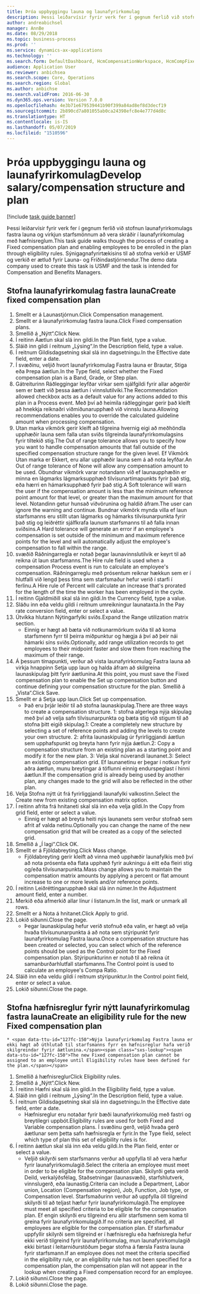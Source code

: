 ```yaml
---
title: Þróa uppbyggingu launa og launafyrirkomulag
description: Þessi leiðarvísir fyrir verk fer í gegnum ferlið við stofnun launafyrirkomulags fastra launa og virkjun starfsmönnum að vera skráðir í launafyrirkomulag með hæfnisreglum.
author: andreabichsel
manager: AnnBe
ms.date: 08/29/2018
ms.topic: business-process
ms.prod: ''
ms.service: dynamics-ax-applications
ms.technology: ''
ms.search.form: DefaultDashboard, HcmCompensationWorkspace, HcmCompFixedPlansPart, HRMCompFixedPlanTable, HRMCompCreateGridDialog, HRCCompGridView, HRMCompEligibility,  HRCCompGrid
audience: Application User
ms.reviewer: anbichsea
ms.search.scope: Core, Operations
ms.search.region: Global
ms.author: anbichse
ms.search.validFrom: 2016-06-30
ms.dyn365.ops.version: Version 7.0.0
ms.openlocfilehash: 4e3b71e679539441b90f399a84ad8ef8d3decf19
ms.sourcegitcommit: 2b890cd7a801055ab0ca24398efc8e4e777d4d8c
ms.translationtype: HT
ms.contentlocale: is-IS
ms.lasthandoff: 05/07/2019
ms.locfileid: "1510596"
---
```

# <a name="develop-salarycompensation-structure-and-plan"></a><span data-ttu-id="127fc-103">Þróa uppbyggingu launa og launafyrirkomulag</span><span class="sxs-lookup"><span data-stu-id="127fc-103">Develop salary/compensation structure and plan</span></span>

[!include [task guide banner](../../includes/task-guide-banner.md)]

<span data-ttu-id="127fc-104">Þessi leiðarvísir fyrir verk fer í gegnum ferlið við stofnun launafyrirkomulags fastra launa og virkjun starfsmönnum að vera skráðir í launafyrirkomulag með hæfnisreglum.</span><span class="sxs-lookup"><span data-stu-id="127fc-104">This task guide walks though the process of creating a Fixed compensation plan and enabling employees to be enrolled in the plan through eligibility rules.</span></span> <span data-ttu-id="127fc-105">Sýnigagnafyrirtækisins til að stofna verkið er USMF og verkið er ætluð fyrir Launa- og Fríðindastjórnendur.</span><span class="sxs-lookup"><span data-stu-id="127fc-105">The demo data company used to create this task is USMF and the task is intended for Compensation and Benefits Managers.</span></span>


## <a name="create-fixed-compensation-plan"></a><span data-ttu-id="127fc-106">Stofna launafyrirkomulag fastra launa</span><span class="sxs-lookup"><span data-stu-id="127fc-106">Create fixed compensation plan</span></span>
1. <span data-ttu-id="127fc-107">Smellt er á Launastjórnun.</span><span class="sxs-lookup"><span data-stu-id="127fc-107">Click Compensation management.</span></span>
2. <span data-ttu-id="127fc-108">Smellt er á launafyrirkomulag fastra launa.</span><span class="sxs-lookup"><span data-stu-id="127fc-108">Click Fixed compensation plans.</span></span>
3. <span data-ttu-id="127fc-109">Smellið á „Nýtt“.</span><span class="sxs-lookup"><span data-stu-id="127fc-109">Click New.</span></span>
4. <span data-ttu-id="127fc-110">Í reitinn Áætlun skal slá inn gildi.</span><span class="sxs-lookup"><span data-stu-id="127fc-110">In the Plan field, type a value.</span></span>
5. <span data-ttu-id="127fc-111">Sláið inn gildi í reitnum „Lýsing“.</span><span class="sxs-lookup"><span data-stu-id="127fc-111">In the Description field, type a value.</span></span>
6. <span data-ttu-id="127fc-112">Í reitnum Gildisdagsetning skal slá inn dagsetningu.</span><span class="sxs-lookup"><span data-stu-id="127fc-112">In the Effective date field, enter a date.</span></span>
7. <span data-ttu-id="127fc-113">Í svæðinu, veljið hvort launafyrirkomulag Fastra launa er Brautar, Stiga eða Þrepa áætlun.</span><span class="sxs-lookup"><span data-stu-id="127fc-113">In the Type field, select whether the Fixed compensation plan is a Band, Grade, or Step plan.</span></span>
8. <span data-ttu-id="127fc-114">Gátreiturinn Ráðleggingar leyfðar virkar sem sjálfgildi fyrir allar aðgerðir sem er bætt við þessa áætlun í vinnslutilviki.</span><span class="sxs-lookup"><span data-stu-id="127fc-114">The Recommendation allowed checkbox acts as a default value for any actions added to this plan in a Process event.</span></span>  <span data-ttu-id="127fc-115">Með því að heimila ráðleggingar gerir það kleift að hnekkja reiknaðri viðmiðunarupphæð við vinnslu launa.</span><span class="sxs-lookup"><span data-stu-id="127fc-115">Allowing recommendations enables you to override the calculated guideline amount when processing compensation.</span></span>
9. <span data-ttu-id="127fc-116">Utan marka vikmörk gerir kleift að tilgreina hvernig eigi að meðhöndla upphæðir launa sem falla utan sviðs tilgreinda launafyrirkomulagsins fyrir tiltekið stig.</span><span class="sxs-lookup"><span data-stu-id="127fc-116">The Out of range tolerance allows you to specify how you want to handle compensation amounts that fall outside of the specified compensation structure range for the given level.</span></span>  <span data-ttu-id="127fc-117">Ef Vikmörk Utan marka er Ekkert, eru allar upphæðir launa sem á að nota leyfðar.</span><span class="sxs-lookup"><span data-stu-id="127fc-117">An Out of range tolerance of None will allow any compensation amount to be used.</span></span>  <span data-ttu-id="127fc-118">Óbundnar vikmörk varar notandann við ef launaupphæðin er minna en lágmarks lágmarksupphæð tilvísunartímapunkts fyrir það stig, eða hærri en hámarksupphæð fyrir það stig.</span><span class="sxs-lookup"><span data-stu-id="127fc-118">A Soft tolerance will warn the user if the compensation amount is less than the minimum reference point amount for that level, or greater than the maximum amount for that level.</span></span> <span data-ttu-id="127fc-119">Notandinn getur hunsað viðvörunina og haldið áfram.</span><span class="sxs-lookup"><span data-stu-id="127fc-119">The user can ignore the warning and continue.</span></span>  <span data-ttu-id="127fc-120">Bundnar vikmörk mynda villa ef laun starfsmanns eru stillt utan lágmarks og hámarks tilvísunarpunkta fyrir það stig og leiðréttir sjálfkrafa launum starfsmanns til að falla innan sviðsins.</span><span class="sxs-lookup"><span data-stu-id="127fc-120">A Hard tolerance will generate an error if an employee's compensation is set outside of the minimum and maximum reference points for the level and will automatically adjust the employee's compensation to fall within the range.</span></span>
10. <span data-ttu-id="127fc-121">svæðið Ráðningarregla er notað þegar launavinnslutilvik er keyrt til að reikna út laun starfsmanns.</span><span class="sxs-lookup"><span data-stu-id="127fc-121">The Hire rule field is used when a compensation Process event is run to calculate an employee's compensation.</span></span>  <span data-ttu-id="127fc-122">Ráðningarreglu með prósentum reiknar hækkun sem er í hlutfalli við lengd þess tíma sem starfsmaður hefur verið í starfi í ferlinu.</span><span class="sxs-lookup"><span data-stu-id="127fc-122">A Hire rule of Percent will calculate an increase that's prorated for the length of the time the worker has been employed in the cycle.</span></span>
11. <span data-ttu-id="127fc-123">Í reitinn Gjaldmiðill skal slá inn gildi.</span><span class="sxs-lookup"><span data-stu-id="127fc-123">In the Currency field, type a value.</span></span>
12. <span data-ttu-id="127fc-124">Sláðu inn eða veldu gildi í reitnum umreikningur launataxta.</span><span class="sxs-lookup"><span data-stu-id="127fc-124">In the Pay rate conversion field, enter or select a value.</span></span>
13. <span data-ttu-id="127fc-125">Útvíkka hlutann Nýtingarfylki sviðs.</span><span class="sxs-lookup"><span data-stu-id="127fc-125">Expand the Range utilization matrix section.</span></span>
    * <span data-ttu-id="127fc-126">Einnig er hægt að bæta við notkunarmörkum sviða til að koma starfsmenn fyrr til þeirra miðpunktur og hægja á því að þeir nái hámarki síns sviðs.</span><span class="sxs-lookup"><span data-stu-id="127fc-126">Optionally, add range utilization records to get employees to their midpoint faster and slow them from reaching the maximum of their range.</span></span>  
14. <span data-ttu-id="127fc-127">Á þessum tímapunkti, verður að vista launafyrirkomulag Fastra launa að virkja hnappinn Setja upp laun og halda áfram að skilgreina launaskipulag þitt fyrir áætlunina.</span><span class="sxs-lookup"><span data-stu-id="127fc-127">At this point, you must save the Fixed compensation plan to enable the Set up compensation button and continue defining your compensation structure for the plan.</span></span>  <span data-ttu-id="127fc-128">Smellið á „Vista“.</span><span class="sxs-lookup"><span data-stu-id="127fc-128">Click Save.</span></span>
15. <span data-ttu-id="127fc-129">Smellt er á Setja upp laun.</span><span class="sxs-lookup"><span data-stu-id="127fc-129">Click Set up compensation.</span></span>
    * <span data-ttu-id="127fc-130">Það eru þrjár leiðir til að stofna launaskipulag.</span><span class="sxs-lookup"><span data-stu-id="127fc-130">There are three ways to create a compensation structure.</span></span> <span data-ttu-id="127fc-131">1: stofna algerlega nýja skipulag með því að velja safn tilvísunarpunkta og bæta stig við stigum til að stofna þitt eigið skipulag.</span><span class="sxs-lookup"><span data-stu-id="127fc-131">1: Create a completely new structure by selecting a set of reference points and adding the levels to create your own structure.</span></span> <span data-ttu-id="127fc-132">2: afrita launaskipulag úr fyrirliggjandi áætlun sem upphafspunkt og breyta hann fyrir nýja áætlun.</span><span class="sxs-lookup"><span data-stu-id="127fc-132">2: Copy a compensation structure from an existing plan as a starting point and modify it for the new plan.</span></span> <span data-ttu-id="127fc-133">3: Velja skal núverandi launanet.</span><span class="sxs-lookup"><span data-stu-id="127fc-133">3: Select an existing compensation grid.</span></span> <span data-ttu-id="127fc-134">Ef launanetinu er þegar í notkun fyrir aðra áætlun, munu breytingar á töflunni einnig endurspeglast í hinni áætlun.</span><span class="sxs-lookup"><span data-stu-id="127fc-134">If the compensation grid is already being used by another plan, any changes made to the grid will also be reflected in the other plan.</span></span>  
16. <span data-ttu-id="127fc-135">Velja Stofna nýtt út frá fyrirliggjandi launafylki valkostinn.</span><span class="sxs-lookup"><span data-stu-id="127fc-135">Select the Create new from existing compensation matrix option.</span></span>
17. <span data-ttu-id="127fc-136">Í reitinn afrita frá hnitaneti skal slá inn eða velja gildi.</span><span class="sxs-lookup"><span data-stu-id="127fc-136">In the Copy from grid field, enter or select a value.</span></span>
    * <span data-ttu-id="127fc-137">Einnig er hægt að breyta heiti nýs  launanets sem verður stofnað sem afrit af valda netinu.</span><span class="sxs-lookup"><span data-stu-id="127fc-137">Optionally you can change the name of the new compensation grid that will be created as a copy of the selected grid.</span></span>  
18. <span data-ttu-id="127fc-138">Smellið á „Í lagi“.</span><span class="sxs-lookup"><span data-stu-id="127fc-138">Click OK.</span></span>
19. <span data-ttu-id="127fc-139">Smellt er á Fjöldabreyting.</span><span class="sxs-lookup"><span data-stu-id="127fc-139">Click Mass change.</span></span>
    * <span data-ttu-id="127fc-140">Fjöldabreyting gerir kleift að vinna með upphæðir launafylkis með því að nota prósenta eða flata upphæð fyrir aukningu á eitt eða fleiri stig og/eða tilvísunarpunkta.</span><span class="sxs-lookup"><span data-stu-id="127fc-140">Mass change allows you to maintain the compensation matrix amounts by applying a percent or flat amount increase to one or more levels and/or reference points.</span></span>  
20. <span data-ttu-id="127fc-141">Í reitinn Leiðréttingarupphæð skal slá inn númer.</span><span class="sxs-lookup"><span data-stu-id="127fc-141">In the Adjustment amount field, enter a number.</span></span>
21. <span data-ttu-id="127fc-142">Merkið eða afmerkið allar línur í listanum.</span><span class="sxs-lookup"><span data-stu-id="127fc-142">In the list, mark or unmark all rows.</span></span>
22. <span data-ttu-id="127fc-143">Smellt er á Nota á hnitanet.</span><span class="sxs-lookup"><span data-stu-id="127fc-143">Click Apply to grid.</span></span>
23. <span data-ttu-id="127fc-144">Lokið síðunni.</span><span class="sxs-lookup"><span data-stu-id="127fc-144">Close the page.</span></span>
    * <span data-ttu-id="127fc-145">Þegar launaskipulag hefur verið stofnuð eða valin, er hægt að velja hvaða tilvísununarpunkta á að nota sem stýripunkt fyrir launafyrirkomulag Fastra launa.</span><span class="sxs-lookup"><span data-stu-id="127fc-145">Once a compensation structure has been created or selected, you can select which of the reference points should be used as the Control point for the Fixed compensation plan.</span></span>  <span data-ttu-id="127fc-146">Stýripunkturinn er notuð til að reikna út samanburðarhlutfall starfsmanns.</span><span class="sxs-lookup"><span data-stu-id="127fc-146">The Control point is used to calculate an employee's Compa Ratio.</span></span>  
24. <span data-ttu-id="127fc-147">Sláið inn eða veldu gildi í reitnum stýripunktur.</span><span class="sxs-lookup"><span data-stu-id="127fc-147">In the Control point field, enter or select a value.</span></span>
25. <span data-ttu-id="127fc-148">Lokið síðunni.</span><span class="sxs-lookup"><span data-stu-id="127fc-148">Close the page.</span></span>

## <a name="create-an-eligibility-rule-for-the-new-fixed-compensation-plan"></a><span data-ttu-id="127fc-149">Stofna hæfnisreglur fyrir nýtt launafyrirkomulag fastra launa</span><span class="sxs-lookup"><span data-stu-id="127fc-149">Create an eligibility rule for the new Fixed compensation plan</span></span>
    * <span data-ttu-id="127fc-150">Nýja launafyrirkomulag Fastra launa er ekki hægt að úthlutað til starfsmanns fyrr en hæfnisreglur hafa verið skilgreindar fyrir áætlunina.</span><span class="sxs-lookup"><span data-stu-id="127fc-150">The new Fixed compensation plan cannot be assigned to an employee until Eligibility rules have been defined for the plan.</span></span>  
1. <span data-ttu-id="127fc-151">Smellið á hæfnisreglur</span><span class="sxs-lookup"><span data-stu-id="127fc-151">Click Eligibility rules.</span></span>
2. <span data-ttu-id="127fc-152">Smellið á „Nýtt“.</span><span class="sxs-lookup"><span data-stu-id="127fc-152">Click New.</span></span>
3. <span data-ttu-id="127fc-153">Í reitinn Hæfni skal slá inn gildi.</span><span class="sxs-lookup"><span data-stu-id="127fc-153">In the Eligibility field, type a value.</span></span>
4. <span data-ttu-id="127fc-154">Sláið inn gildi í reitnum „Lýsing“.</span><span class="sxs-lookup"><span data-stu-id="127fc-154">In the Description field, type a value.</span></span>
5. <span data-ttu-id="127fc-155">Í reitnum Gildisdagsetning skal slá inn dagsetningu.</span><span class="sxs-lookup"><span data-stu-id="127fc-155">In the Effective date field, enter a date.</span></span>
    * <span data-ttu-id="127fc-156">Hæfnisreglur eru notaðar fyrir bæði launafyrirkomulög með fastri og breytilegri uppbót.</span><span class="sxs-lookup"><span data-stu-id="127fc-156">Eligibility rules are used for both Fixed and Variable compensation plans.</span></span>  <span data-ttu-id="127fc-157">Í svæðinu gerð, veljið hvaða gerð áætlunar sem þetta safn hæfnisregla er fyrir.</span><span class="sxs-lookup"><span data-stu-id="127fc-157">In the Type field, select which type of plan this set of eligibility rules is for.</span></span>  
6. <span data-ttu-id="127fc-158">Í reitinn áætlun skal slá inn eða veldu gildi.</span><span class="sxs-lookup"><span data-stu-id="127fc-158">In the Plan field, enter or select a value.</span></span>
    * <span data-ttu-id="127fc-159">Veljið skilyrði sem starfsmanns verður að uppfylla til að vera hæfur fyrir launafyrirkomulagið.</span><span class="sxs-lookup"><span data-stu-id="127fc-159">Select the criteria an employee must meet in order to be eligible for the compensation plan.</span></span> <span data-ttu-id="127fc-160">Skilyrði geta verið Deild, verkalýðsfélag, Staðsetningar (launasvæði), starfshlutverk, vinnslugerð, eða launastig.</span><span class="sxs-lookup"><span data-stu-id="127fc-160">Criteria can include a Department, Labor union, Location (Compensation region), Job, Function, Job type, or Compensation level.</span></span> <span data-ttu-id="127fc-161">Starfsmaðurinn verður að uppfylla öll tilgreind skilyrði til að teljast hæfur fyrir launafyrirkomulagið.</span><span class="sxs-lookup"><span data-stu-id="127fc-161">The employee must meet all specified criteria to be eligible for the compensation plan.</span></span> <span data-ttu-id="127fc-162">Ef engin skilyrði eru tilgreind eru allir starfsmenn sem koma til greina fyrir launafyrirkomulagið.</span><span class="sxs-lookup"><span data-stu-id="127fc-162">If no criteria are specified, all employees are eligible for the compensation plan.</span></span> <span data-ttu-id="127fc-163">Ef starfsmaður uppfyllir skilyrði sem tilgreind er í hæfnisreglu eða hæfnisregla hefur ekki verið tilgreind fyrir launafyrirkomulag, mun launafyrirkomulagið ekki birtast í leitarniðurstöðum þegar stofna á færsla Fastra launa fyrir starfsmann.</span><span class="sxs-lookup"><span data-stu-id="127fc-163">If an employee does not meet the criteria specified in the eligibility rule, or an eligibility rule has not been specified for a compensation plan, the compensation plan will not appear in the lookup when creating a Fixed compensation record for an employee.</span></span>  
7. <span data-ttu-id="127fc-164">Lokið síðunni.</span><span class="sxs-lookup"><span data-stu-id="127fc-164">Close the page.</span></span>
8. <span data-ttu-id="127fc-165">Lokið síðunni.</span><span class="sxs-lookup"><span data-stu-id="127fc-165">Close the page.</span></span>

